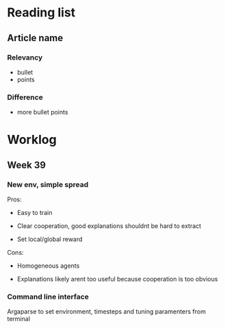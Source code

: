 
# Reading list
## Article name
### Relevancy
* bullet
* points

### Difference
* more bullet points

# Worklog
## Week 39
### New env, simple spread
Pros:

* Easy to train

* Clear cooperation, good explanations shouldnt be hard to extract

* Set local/global reward

Cons:

* Homogeneous agents

* Explanations likely arent too useful because cooperation is too obvious

### Command line interface
Argaparse to set environment, timesteps and tuning paramenters from terminal
